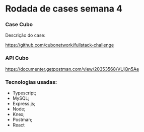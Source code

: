 # Rodada de cases semana 4

### Case Cubo

 Descrição do case:

https://github.com/cubonetwork/fullstack-challenge

### API Cubo

https://documenter.getpostman.com/view/20353568/VUjQn5Ae

### Tecnologias usadas:

* Typescript;
* MySQL;
* Express.js;
* Node;
* Knex;
* Postman;
* React

